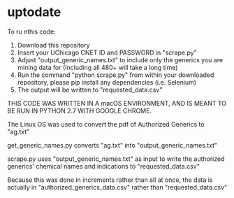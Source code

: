 # uptodate

To ru nthis code:
  1. Download this repository
  2. Insert your UChicago CNET ID and PASSWORD in "scrape.py"
  3. Adjust "output_generic_names.txt" to include only the generics you are mining data for (Including all 480+ will take a long time)
  4. Run the command "python scrape.py" from within your downloaded repository, please pip install any dependencies (i.e. Selenium)
  5. The output will be written to "requested_data.csv"

THIS CODE WAS WRITTEN IN A macOS ENVIRONMENT, AND IS MEANT TO BE RUN IN PYTHON 2.7 WITH GOOGLE CHROME.

The Linux OS was used to convert the pdf of Authorized Generics to "ag.txt"

get_generic_names.py converts "ag.txt" into "output_generic_names.txt"

scrape.py uses "output_generic_names.txt" as input to write the authorized generics' chemical names and indications to "requested_data.csv"

Because this was done in increments rather than all at once, the data is actually in "authorized_generics_data.csv" rather than "requested_data.csv"
